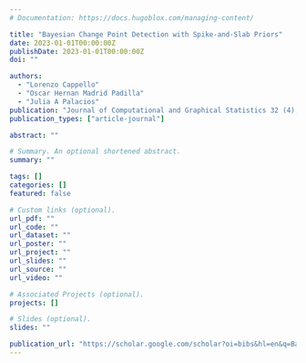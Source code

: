 ```yaml
---
# Documentation: https://docs.hugoblox.com/managing-content/

title: "Bayesian Change Point Detection with Spike-and-Slab Priors"
date: 2023-01-01T00:00:00Z
publishDate: 2023-01-01T00:00:00Z
doi: ""

authors:
  - "Lorenzo Cappello"
  - "Oscar Hernan Madrid Padilla"
  - "Julia A Palacios"
publication: "Journal of Computational and Graphical Statistics 32 (4), 1488-1500, 2023"
publication_types: ["article-journal"]

abstract: ""

# Summary. An optional shortened abstract.
summary: ""

tags: []
categories: []
featured: false

# Custom links (optional).
url_pdf: ""
url_code: ""
url_dataset: ""
url_poster: ""
url_project: ""
url_slides: ""
url_source: ""
url_video: ""

# Associated Projects (optional).
projects: []

# Slides (optional).
slides: ""

publication_url: "https://scholar.google.com/scholar?oi=bibs&hl=en&q=Bayesian+Change+Point+Detection+with+Spike-and-Slab+Priors"
---
```

